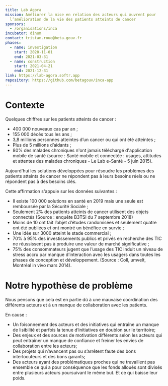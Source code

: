 ```yaml
---
title: Lab Agora
mission: Améliorer la mise en relation des acteurs qui œuvrent pour
  l’amélioration de la vie des patients atteints de cancer
sponsors:
  - /organisations/inca
incubator: dinum
contact: tristan.roue@beta.gouv.fr
phases:
  - name: investigation
    start: 2020-11-01
    end: 2021-03-31
  - name: construction
    start: 2021-04-21
    end: 2021-12-31
link: https://lab-agora.softr.app
repository: https://github.com/betagouv/inca-app
---
```

# Contexte 

Quelques chiffres sur les patients atteints de cancer : 
 - 400 000 nouveaux cas par an ;
 - 155 000 décès tous les ans ;
 - 3,8 millions personnes atteintes d’un cancer ou qui ont été atteintes ;
 - Plus de 5 millions d’aidants ;
 - 80% des malades chroniques n'ont jamais téléchargé d'application mobile de santé (source : Santé mobile et connectée : usages, attitudes et attentes des malades chroniques - Le Lab e-Santé - 5 juin 2015).

Aujourd'hui les solutions développées pour résoudre les problèmes des patients atteints de cancer ne répondent pas à leurs besoins réels ou ne répondent pas à des besoins clés.

Cette affirmation s'appuie sur les données suivantes : 
 - Il existe 100 000 solutions en santé en 2019 mais une seule est remboursée par la Sécurité Sociale ;
 - Seulement 2% des patients atteints de cancer utilisent des objets connectés (Source : enquête B3TSI du 7 septembre 2018)
 - Moins de 10 ont fait l’objet d’études randomisées et seulement quatre ont été publiées et ont montré un bénéfice en survie ;
 - Une idée sur 3000 atteint le stade commercial ;
 - 70% à 95% des investissements publics et privés en recherche des TIC ne réussissent pas à produire une valeur de marché significative ;
 - 75% des consommateurs jugent que l’usage des TIC induit un niveau de stress accru par manque d’interaction avec les usagers dans toutes les phases de conception et développement. (Source :  Coll, umvelt, Montréal in vivo mars 2014).

# Notre hypothèse de problème

Nous pensons que cela est en partie dû à une mauvaise coordination des différents acteurs et à un manque de collaboration avec les patients.

En cause :
 - Un foisonnement des acteurs et des initiatives qui entraîne un manque de lisibilité et parfois la tenue d’initiatives en doublon sur le territoire;
 - Des enjeux et des sources de motivation différents selon les acteurs qui peut entraîner un manque de confiance et freiner les envies de collaboration entre les acteurs;
 - Des projets qui n’avancent pas ou s’arrêtent faute des bons interlocuteurs et des bons garants;
 - Des acteurs ayant des problématiques proches qui ne travaillent pas ensemble ce qui a pour conséquence que les fonds alloués sont divisés entre plusieurs acteurs poursuivant le même but. Et ce qui baisse leur poids.
